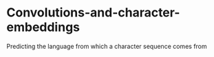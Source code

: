 # Convolutions-and-character-embeddings
Predicting the language from which a character sequence comes from
